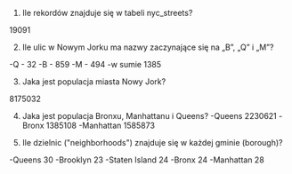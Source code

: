 1. Ile rekordów znajduje się w tabeli nyc_streets?

  19091

2. Ile ulic w Nowym Jorku ma nazwy zaczynające się na „B”, „Q” i „M”?

  -Q - 32
  -B - 859
  -M - 494
  -w sumie 1385

3. Jaka jest populacja miasta Nowy Jork?

  8175032

4. Jaka jest populacja Bronxu, Manhattanu i Queens?
  -Queens    2230621
  -Bronx     1385108
  -Manhattan 1585873

5. Ile dzielnic ("neighborhoods") znajduje się w każdej gminie (borough)?

  -Queens         30
  -Brooklyn       23
  -Staten Island  24
  -Bronx          24
  -Manhattan      28
